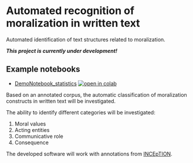 # Automated recognition of moralization in written text
Automated identification of text structures related to moralization.

**_This project is currently under development!_**

## Example notebooks

- [DemoNotebook_statistics](notebooks/DemoNotebook_statistics.ipynb) [![open in colab](https://colab.research.google.com/assets/colab-badge.svg)](https://colab.research.google.com/github/ssciwr/moralization/blob/main/notebooks/DemoNotebook_statistics.ipynb)

Based on an annotated corpus, the automatic classification of moralization constructs in written text will be investigated.

The ability to identify different categories will be investigated:
1. Moral values
1. Acting entities
1. Communicative role
1. Consequence

The developed software will work with annotations from [INCEpTION](https://inception-project.github.io/).